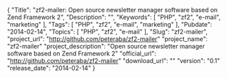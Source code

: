 {
	"Title": "zf2-mailer: Open source newsletter manager software based on Zend Framework 2",
	"Description": "",
	"Keywords": [
		"PHP",
		"zf2",
		"e-mail",
		"marketing"
	],
	"Tags": [
		"PHP",
		"zf2",
		"e-mail",
		"marketing"
	],
	"Pubdate": "2014-02-14",
	"Topics": [
		"PHP",
		"zf2",
		"e-mail"
	],
	"Slug": "zf2-mailer",
    "project_url": "http://github.com/peteraba/zf2-mailer"
    "project_name": "zf2-mailer"
    "project_description": "Open source newsletter manager software based on Zend Framework 2"
    "official_url": "http://github.com/peteraba/zf2-mailer"
    "download_url": ""
    "version": "0.1"
    "release_date": "2014-02-14"
}
